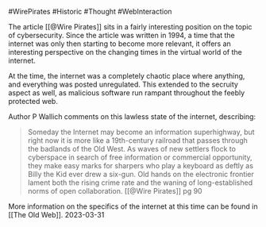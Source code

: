 #WirePirates #Historic #Thought #WebInteraction 

The article [[@Wire Pirates]] sits in a fairly interesting position on the topic of cybersecurity. Since the article was written in 1994, a time that the internet was only then starting to become more relevant,  it offers an interesting perspective on the changing times in the virtual world of the internet.

At the time, the internet was a completely chaotic place where anything, and everything was posted unregulated. This extended to the secruity aspect as well, as malicious software run rampant throughout the feebly protected web.

Author P Wallich comments on this lawless state of the internet, describing:

>Someday the Internet may become an information superhighway, but right now it is more like a 19th-century railroad that passes through the badlands of the Old West. As waves of new settlers flock to cyberspace in search of free information or commercial opportunity, they make easy marks for sharpers who play a keyboard as deftly as Billy the Kid ever drew a six-gun. Old hands on the electronic frontier lament both the rising crime rate and the waning of long-established norms of open collaboration.
>[[@Wire Pirates]] pg 90

More information on the specifics of the internet at this time can be found in [[The Old Web]].
2023-03-31
